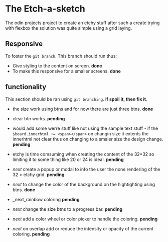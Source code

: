 # The Etch-a-sketch
The odin projects project to create an etchy stuff after such a create trying with flexbox the solution was quite simple using a grid laying.

## Responsive 
To foster the ```git branch```. This branch should run thus:
* Give styling to the content on screen. **done**
* To make this responsive for a smaller screens. **done**



## functionality
This section should be ran using   ```git branching```. **if spoil it, then fix it**. 

* the size work using btns and for now there are just three btns. **done**

* clear btn works. **pending**
* would add some werre stuff like not using the sample text stuff - if the ```$board.innerhtml += <span></span>``` on changin size it extents the innerhtml not clear thus on changing to a smaler size the design change. **pending**
* etchy is time comsuming when creating the content of the 32*32 so limiting it to some thing like 20 or 24 is ideal. **pending**

* _next_ create a popup or modal to info the user the none rendering of the 32 > etchy grid. **pending**

* _next_ to change the color of the background on the hightighting using btns. **done**
* _next_rainbow coloring **pending**


* _next_ change the size btns to a progress bar. **pending**
* _next_ add a color wheel or color picker to handle the coloring. **pending**


* _next_ on overlap add or reduce the intensity or opacity of the current coloring. **pending**
